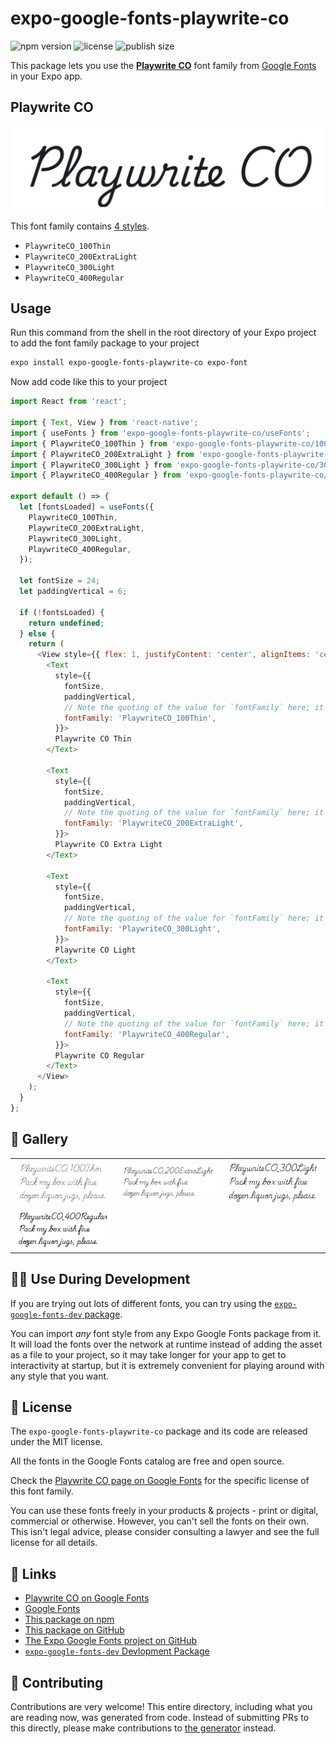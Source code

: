 # expo-google-fonts-playwrite-co

![npm version](https://flat.badgen.net/npm/v/expo-google-fonts-playwrite-co)
![license](https://flat.badgen.net/github/license/expo/google-fonts)
![publish size](https://flat.badgen.net/packagephobia/install/expo-google-fonts-playwrite-co)

This package lets you use the [**Playwrite CO**](https://fonts.google.com/specimen/Playwrite+CO) font family from [Google Fonts](https://fonts.google.com/) in your Expo app.

## Playwrite CO

![Playwrite CO](./font-family.png)

This font family contains [4 styles](#-gallery).

- `PlaywriteCO_100Thin`
- `PlaywriteCO_200ExtraLight`
- `PlaywriteCO_300Light`
- `PlaywriteCO_400Regular`

## Usage

Run this command from the shell in the root directory of your Expo project to add the font family package to your project
```sh
expo install expo-google-fonts-playwrite-co expo-font
```

Now add code like this to your project
```js
import React from 'react';

import { Text, View } from 'react-native';
import { useFonts } from 'expo-google-fonts-playwrite-co/useFonts';
import { PlaywriteCO_100Thin } from 'expo-google-fonts-playwrite-co/100Thin';
import { PlaywriteCO_200ExtraLight } from 'expo-google-fonts-playwrite-co/200ExtraLight';
import { PlaywriteCO_300Light } from 'expo-google-fonts-playwrite-co/300Light';
import { PlaywriteCO_400Regular } from 'expo-google-fonts-playwrite-co/400Regular';

export default () => {
  let [fontsLoaded] = useFonts({
    PlaywriteCO_100Thin,
    PlaywriteCO_200ExtraLight,
    PlaywriteCO_300Light,
    PlaywriteCO_400Regular,
  });

  let fontSize = 24;
  let paddingVertical = 6;

  if (!fontsLoaded) {
    return undefined;
  } else {
    return (
      <View style={{ flex: 1, justifyContent: 'center', alignItems: 'center' }}>
        <Text
          style={{
            fontSize,
            paddingVertical,
            // Note the quoting of the value for `fontFamily` here; it expects a string!
            fontFamily: 'PlaywriteCO_100Thin',
          }}>
          Playwrite CO Thin
        </Text>

        <Text
          style={{
            fontSize,
            paddingVertical,
            // Note the quoting of the value for `fontFamily` here; it expects a string!
            fontFamily: 'PlaywriteCO_200ExtraLight',
          }}>
          Playwrite CO Extra Light
        </Text>

        <Text
          style={{
            fontSize,
            paddingVertical,
            // Note the quoting of the value for `fontFamily` here; it expects a string!
            fontFamily: 'PlaywriteCO_300Light',
          }}>
          Playwrite CO Light
        </Text>

        <Text
          style={{
            fontSize,
            paddingVertical,
            // Note the quoting of the value for `fontFamily` here; it expects a string!
            fontFamily: 'PlaywriteCO_400Regular',
          }}>
          Playwrite CO Regular
        </Text>
      </View>
    );
  }
};

```

## 🔡 Gallery


||||
|-|-|-|
|![PlaywriteCO_100Thin](.//100Thin/PlaywriteCO_100Thin.ttf.png)|![PlaywriteCO_200ExtraLight](.//200ExtraLight/PlaywriteCO_200ExtraLight.ttf.png)|![PlaywriteCO_300Light](.//300Light/PlaywriteCO_300Light.ttf.png)||
|![PlaywriteCO_400Regular](.//400Regular/PlaywriteCO_400Regular.ttf.png)||||


## 👩‍💻 Use During Development

If you are trying out lots of different fonts, you can try using the [`expo-google-fonts-dev` package](https://github.com/freeboub/google-fonts/tree/master/font-packages/dev#readme).

You can import *any* font style from any Expo Google Fonts package from it. It will load the fonts
over the network at runtime instead of adding the asset as a file to your project, so it may take longer
for your app to get to interactivity at startup, but it is extremely convenient
for playing around with any style that you want.

## 📖 License

The `expo-google-fonts-playwrite-co` package and its code are released under the MIT license.

All the fonts in the Google Fonts catalog are free and open source.

Check the [Playwrite CO page on Google Fonts](https://fonts.google.com/specimen/Playwrite+CO) for the specific license of this font family.

You can use these fonts freely in your products & projects - print or digital, commercial or otherwise. However, you can't sell the fonts on their own. This isn't legal advice, please consider consulting a lawyer and see the full license for all details.

## 🔗 Links

- [Playwrite CO on Google Fonts](https://fonts.google.com/specimen/Playwrite+CO)
- [Google Fonts](https://fonts.google.com/)
- [This package on npm](https://www.npmjs.com/package/expo-google-fonts-playwrite-co)
- [This package on GitHub](https://github.com/freeboub/google-fonts/tree/master/font-packages/playwrite-co)
- [The Expo Google Fonts project on GitHub](https://github.com/freeboub/google-fonts)
- [`expo-google-fonts-dev` Devlopment Package](https://github.com/freeboub/google-fonts/tree/master/font-packages/dev)

## 🤝 Contributing

Contributions are very welcome! This entire directory, including what you are reading now, was generated from code. Instead of submitting PRs to this directly, please make contributions to [the generator](https://github.com/freeboub/google-fonts/tree/master/packages/generator) instead.
